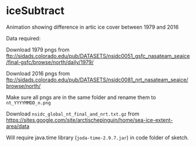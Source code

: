 # iceSubtract
Animation showing difference in artic ice cover between 1979 and 2016

Data required:

Download 1979 pngs from ftp://sidads.colorado.edu/pub/DATASETS/nsidc0051_gsfc_nasateam_seaice/final-gsfc/browse/north/daily/1979/

Download 2016 pngs from ftp://sidads.colorado.edu/pub/DATASETS/nsidc0081_nrt_nasateam_seaice/browse/north/

Make sure all pngs are in the same folder and rename them to `nt_YYYYMMDD_n.png`

Download `nsidc_global_nt_final_and_nrt.txt.gz` from https://sites.google.com/site/arctischepinguin/home/sea-ice-extent-area/data

Will require java.time library (`joda-time-2.9.7.jar`) in code folder of sketch.
